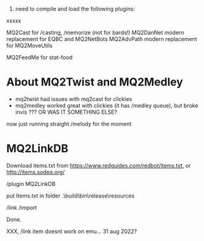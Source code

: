 1. need to compile and load the following plugins:

xxxxx

MQ2Cast     for /casting, /memorize (not for bards!)
MQ2DanNet   modern replacement for EQBC and MQ2NetBots
MQ2AdvPath  modern replacement for MQ2MoveUtils




MQ2FeedMe   for stat-food



# About MQ2Twist and MQ2Medley

- mq2twist had issues with mq2cast for clickies
- mq2medley worked great with clickies (it has /medley <item> queue), but broke invis ??? OR WAS IT SOMETHING ELSE?

now just running straight /melody for the moment




# MQ2LinkDB

Download items.txt from https://www.redguides.com/redbot/items.txt, or http://items.sodeq.org/

/plugin MQ2LinkDB

put Items.txt in folder .\build\bin\release\resources

/link /import

Done.

XXX, /link item doesnt work on emu... 31 aug 2022?



